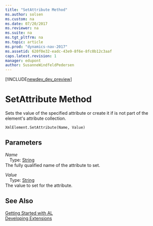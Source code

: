 ```yaml
---
title: "SetAttribute Method"
ms.author: solsen
ms.custom: na
ms.date: 07/20/2017
ms.reviewer: na
ms.suite: na
ms.tgt_pltfrm: na
ms.topic: article
ms.prod: "dynamics-nav-2017"
ms.assetid: 620f0e32-eadc-43e9-8f6e-8fc0b12c3aaf
caps.latest.revision: 1
manager: edupont
author: SusanneWindfeldPedersen
---
```


[!INCLUDE[newdev_dev_preview](../includes/newdev_dev_preview.md)]

# SetAttribute Method
Sets the value of the specified attribute or create it if is not part of the element's attribute collection.  
```  
XmlElement.SetAttribute(Name, Value)  
```  
## Parameters
*Name*    
&emsp;Type: [String](/datatypes/devenv-text-data-type.md)  
The fully qualified name of the attribute to set.  
  
*Value*    
&emsp;Type: [String](/datatypes/devenv-text-data-type.md)  
The value to set for the attribute.  
  
## See Also
[Getting Started with AL](../devenv-get-started.md)  
[Developing Extensions](../devenv-dev-overview.md)  
